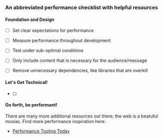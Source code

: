 ### An abbreviated performance checklist with helpful resources


#### Foundation and Design

- [ ] Set clear expectations for performance
- [ ] Measure performance throughout development
- [ ] Test under sub-optimal conditions
- [ ] Only include content that is necessary for the audience/message
- [ ] Remove unnecessary dependencies, like libraries that are overkill


#### Let's Get Technical!
- [ ] 

#### Go forth, be performant!
There are many more additional resources out there; the web is a beatuful mosiac. Find more performance inspiration here:

* [Performance Tooling Today](http://perf-tooling.today/)
